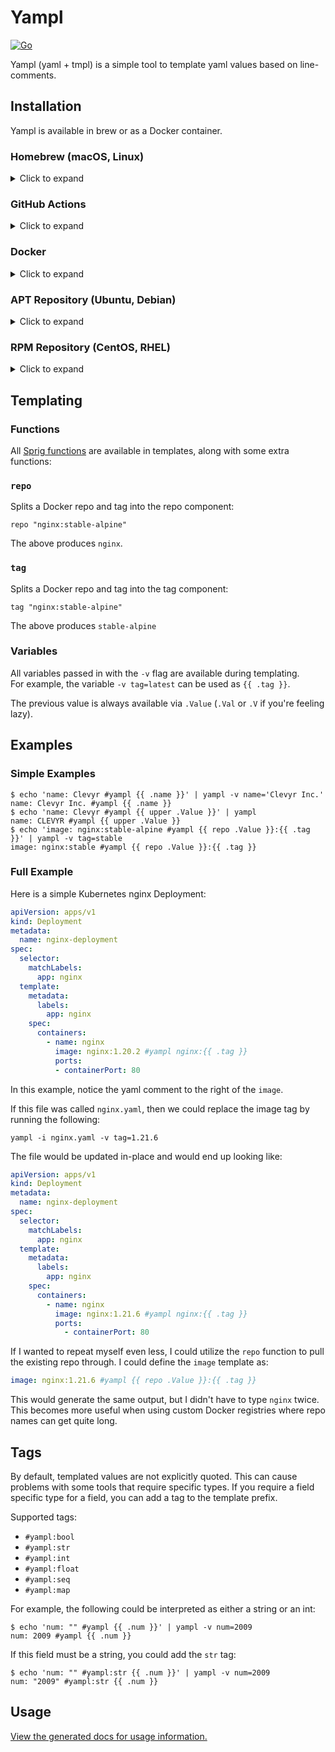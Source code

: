 # Yampl

[![Go](https://github.com/clevyr/yampl/actions/workflows/go.yml/badge.svg)](https://github.com/clevyr/yampl/actions/workflows/go.yml)

Yampl (yaml + tmpl) is a simple tool to template yaml values based on line-comments.

## Installation

Yampl is available in brew or as a Docker container.

### Homebrew (macOS, Linux)

<details>
  <summary>Click to expand</summary>

  ```shell
  brew install clevyr/tap/yampl
  ```
</details>

### GitHub Actions

<details>
  <summary>Click to expand</summary>

  There is an Action provided for use during CI/CD. See [clevyr/yampl-action](https://github.com/clevyr/yampl-action) for more details.
</details>

### Docker

<details>
  <summary>Click to expand</summary>

  yampl has a Docker image available at `ghcr.io/clevyr/yampl`

  ```shell
  docker pull ghcr.io/clevyr/yampl
  ```

  To use this image, you will need to volume bind the desired directory into the
  Docker container. The container uses `/data` as its workdir, so if you wanted
  to template `example.yaml` in the current directory, you could run:
  ```shell
  docker run --rm -it -v "$PWD:/data" ghcr.io/clevyr/yampl yampl example.yaml ...
  ```
</details>

### APT Repository (Ubuntu, Debian)

<details>
  <summary>Click to expand</summary>

  1. If you don't have it already, install the `ca-certificates` package
     ```shell
     sudo apt install ca-certificates
     ```

  2. Add Clevyr's apt repository
     ```
     echo 'deb [trusted=yes] https://apt.clevyr.com /' | sudo tee /etc/apt/sources.list.d/clevyr.list
     ```

  3. Update apt repositories
     ```shell
     sudo apt update
     ```

  4. Install yampl
     ```shell
     sudo apt install yampl
     ```
</details>

### RPM Repository (CentOS, RHEL)

<details>
  <summary>Click to expand</summary>

  1. If you don't have it already, install the `ca-certificates` package
     ```shell
     sudo yum install ca-certificates
     ```

  2. Add Clevyr's rpm repository to `/etc/yum.repos.d/clevyr.repo`
     ```ini
     [clevyr]
     name=Clevyr
     baseurl=https://rpm.clevyr.com
     enabled=1
     gpgcheck=0
     ```

  3. Install yampl
     ```shell
     sudo yum install yampl
     ```
</details>

## Templating

### Functions

All [Sprig functions](https://masterminds.github.io/sprig/) are available in templates, along with some extra functions:

### `repo`

Splits a Docker repo and tag into the repo component:
```gotemplate
repo "nginx:stable-alpine"
```
The above produces `nginx`.

### `tag`

Splits a Docker repo and tag into the tag component:
```gotemplate
tag "nginx:stable-alpine"
```
The above produces `stable-alpine`

### Variables

All variables passed in with the `-v` flag are available during templating.  
For example, the variable `-v tag=latest` can be used as `{{ .tag }}`.

The previous value is always available via `.Value` (`.Val` or `.V` if you're feeling lazy).

## Examples

### Simple Examples

```shell
$ echo 'name: Clevyr #yampl {{ .name }}' | yampl -v name='Clevyr Inc.'
name: Clevyr Inc. #yampl {{ .name }}
$ echo 'name: Clevyr #yampl {{ upper .Value }}' | yampl
name: CLEVYR #yampl {{ upper .Value }}
$ echo 'image: nginx:stable-alpine #yampl {{ repo .Value }}:{{ .tag }}' | yampl -v tag=stable
image: nginx:stable #yampl {{ repo .Value }}:{{ .tag }}
```

### Full Example

Here is a simple Kubernetes nginx Deployment:

```yaml
apiVersion: apps/v1
kind: Deployment
metadata:
  name: nginx-deployment
spec:
  selector:
    matchLabels:
      app: nginx
  template:
    metadata:
      labels:
        app: nginx
    spec:
      containers:
        - name: nginx
          image: nginx:1.20.2 #yampl nginx:{{ .tag }}
          ports:
          - containerPort: 80
```

In this example, notice the yaml comment to the right of the `image`.

If this file was called `nginx.yaml`, then we could replace the image tag by running the following:
```shell
yampl -i nginx.yaml -v tag=1.21.6
```

The file would be updated in-place and would end up looking like:
```yaml
apiVersion: apps/v1
kind: Deployment
metadata:
  name: nginx-deployment
spec:
  selector:
    matchLabels:
      app: nginx
  template:
    metadata:
      labels:
        app: nginx
    spec:
      containers:
        - name: nginx
          image: nginx:1.21.6 #yampl nginx:{{ .tag }}
          ports:
            - containerPort: 80
```

If I wanted to repeat myself even less, I could utilize the `repo` function to pull the existing repo through.
I could define the `image` template as:
```yaml
image: nginx:1.21.6 #yampl {{ repo .Value }}:{{ .tag }}
```

This would generate the same output, but I didn't have to type `nginx` twice.
This becomes more useful when using custom Docker registries where repo names can get quite long.

## Tags

By default, templated values are not explicitly quoted. This can cause
problems with some tools that require specific types. If you require a
field specific type for a field, you can add a tag to the template prefix.

Supported tags:

- `#yampl:bool`
- `#yampl:str`
- `#yampl:int`
- `#yampl:float`
- `#yampl:seq`
- `#yampl:map`

For example, the following could be interpreted as either a string or an int:

```shell
$ echo 'num: "" #yampl {{ .num }}' | yampl -v num=2009
num: 2009 #yampl {{ .num }}
```

If this field must be a string, you could add the `str` tag:

```shell
$ echo 'num: "" #yampl:str {{ .num }}' | yampl -v num=2009
num: "2009" #yampl:str {{ .num }}
```


## Usage

[View the generated docs for usage information.](docs/yampl.md)
